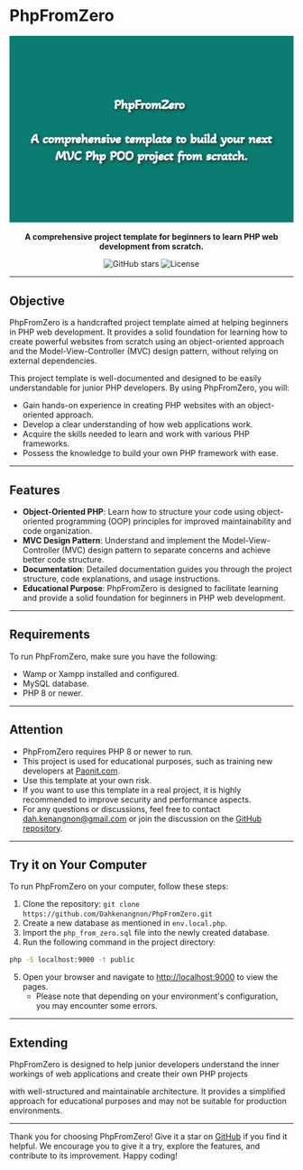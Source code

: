 # PhpFromZero

![Banner Image](doc/assets/phpfromzero_banner.png)

<p align="center">
  <b>A comprehensive project template for beginners to learn PHP web development from scratch.</b>
</p>

<p align="center">
  <a href="https://github.com/Dahkenangnon/PhpFromZero" style="text-decoration: none;">
    <img src="https://img.shields.io/github/stars/Dahkenangnon/PhpFromZero?style=social" alt="GitHub stars">
  </a>
  <a href="https://github.com/Dahkenangnon/PhpFromZero/blob/master/LICENSE" style="text-decoration: none;">
    <img src="https://img.shields.io/github/license/Dahkenangnon/PhpFromZero" alt="License">
  </a>
</p>

---

## Objective

PhpFromZero is a handcrafted project template aimed at helping beginners in PHP web development. It provides a solid foundation for learning how to create powerful websites from scratch using an object-oriented approach and the Model-View-Controller (MVC) design pattern, without relying on external dependencies.

This project template is well-documented and designed to be easily understandable for junior PHP developers. By using PhpFromZero, you will:

- Gain hands-on experience in creating PHP websites with an object-oriented approach.
- Develop a clear understanding of how web applications work.
- Acquire the skills needed to learn and work with various PHP frameworks.
- Possess the knowledge to build your own PHP framework with ease.

---

## Features

- **Object-Oriented PHP**: Learn how to structure your code using object-oriented programming (OOP) principles for improved maintainability and code organization.
- **MVC Design Pattern**: Understand and implement the Model-View-Controller (MVC) design pattern to separate concerns and achieve better code structure.
- **Documentation**: Detailed documentation guides you through the project structure, code explanations, and usage instructions.
- **Educational Purpose**: PhpFromZero is designed to facilitate learning and provide a solid foundation for beginners in PHP web development.

---

## Requirements

To run PhpFromZero, make sure you have the following:

- Wamp or Xampp installed and configured.
- MySQL database.
- PHP 8 or newer.

---

## Attention

- PhpFromZero requires PHP 8 or newer to run.
- This project is used for educational purposes, such as training new developers at [Paonit.com](https://paonit.com/).
- Use this template at your own risk.
- If you want to use this template in a real project, it is highly recommended to improve security and performance aspects.
- For any questions or discussions, feel free to contact dah.kenangnon@gmail.com or join the discussion on the [GitHub repository](https://github.com/Dahkenangnon/PhpFromZero/discussions).

---

## Try it on Your Computer

To run PhpFromZero on your computer, follow these steps:

1. Clone the repository: `git clone https://github.com/Dahkenangnon/PhpFromZero.git`
2. Create a new database as mentioned in `env.local.php`.
3. Import the `php_from_zero.sql` file into the newly created database.
4. Run the following command in the project directory:
```bash
php -S localhost:9000 -t public
```
5. Open your browser and navigate to [http://localhost:9000](http://localhost:9000) to view the pages.
   - Please note that depending on your environment's configuration, you may encounter some errors.

---

## Extending

PhpFromZero is designed to help junior developers understand the inner workings of web applications and create their own PHP projects

 with well-structured and maintainable architecture. It provides a simplified approach for educational purposes and may not be suitable for production environments.

---

Thank you for choosing PhpFromZero! Give it a star on [GitHub](https://github.com/Dahkenangnon/PhpFromZero) if you find it helpful. We encourage you to give it a try, explore the features, and contribute to its improvement. Happy coding!
